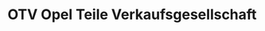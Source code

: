 ---
title: "OTV Opel Teile Verkaufsgesellschaft"
url: /leun/otv-opel-teile-verkaufsgesellschaft/
shop: Autowerkstatt
---